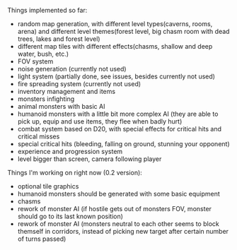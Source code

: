 Things implemented so far:

- random map generation, with different level types(caverns, rooms, arena) and different level themes(forest level, big chasm room with dead trees, lakes and forest level)
- different map tiles with different effects(chasms, shallow and deep water, bush, etc.)
- FOV system
- noise generation (currently not used)
- light system (partially done, see issues, besides currently not used)
- fire spreading system (currently not used)
- inventory management and items
- monsters infighting
- animal monsters with basic AI
- humanoid monsters with a little bit more complex AI (they are able to pick up, equip and use items, they flee when badly hurt)
- combat system based on D20, with special effects for critical hits and critical misses
- special critical hits (bleeding, falling on ground, stunning your opponent)
- experience and progression system
- level bigger than screen, camera following player

Things I'm working on right now (0.2 version):

- optional tile graphics
- humanoid monsters should be generated with some basic equipment
- chasms
- rework of monster AI (if hostile gets out of monsters FOV, monster should go to its last known position)
- rework of monster AI (monsters neutral to each other seems to block themself in corridors, instead of picking new target after certain number of turns passed)




